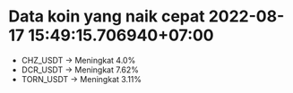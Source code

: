 # Data koin yang naik cepat 2022-08-17 15:49:15.706940+07:00

* CHZ_USDT -> Meningkat 4.0%
* DCR_USDT -> Meningkat 7.62%
* TORN_USDT -> Meningkat 3.11%
